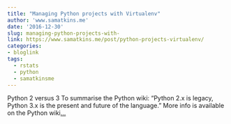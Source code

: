 ```yaml
---
title: "Managing Python projects with Virtualenv"
author: 'www.samatkins.me'
date: '2016-12-30'
slug: managing-python-projects-with-
link: https://www.samatkins.me/post/python-projects-virtualenv/
categories:
- bloglink
tags:
  - rstats
  - python
  - samatkinsme
---
```


Python 2 versus 3 To summarise the Python wiki: “Python 2.x is legacy, Python 3.x is the present and future of the language.” More info is available on the Python wiki[... <i class="fas fa-external-link-alt"></i>](https://www.samatkins.me/post/python-projects-virtualenv/)

